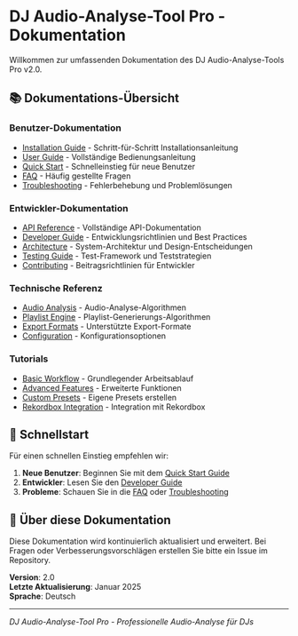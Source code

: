 # DJ Audio-Analyse-Tool Pro - Dokumentation

Willkommen zur umfassenden Dokumentation des DJ Audio-Analyse-Tools Pro v2.0.

## 📚 Dokumentations-Übersicht

### Benutzer-Dokumentation
- [Installation Guide](installation.md) - Schritt-für-Schritt Installationsanleitung
- [User Guide](user-guide.md) - Vollständige Bedienungsanleitung
- [Quick Start](quick-start.md) - Schnelleinstieg für neue Benutzer
- [FAQ](faq.md) - Häufig gestellte Fragen
- [Troubleshooting](troubleshooting.md) - Fehlerbehebung und Problemlösungen

### Entwickler-Dokumentation
- [API Reference](api/README.md) - Vollständige API-Dokumentation
- [Developer Guide](developer-guide.md) - Entwicklungsrichtlinien und Best Practices
- [Architecture](architecture.md) - System-Architektur und Design-Entscheidungen
- [Testing Guide](testing.md) - Test-Framework und Teststrategien
- [Contributing](contributing.md) - Beitragsrichtlinien für Entwickler

### Technische Referenz
- [Audio Analysis](technical/audio-analysis.md) - Audio-Analyse-Algorithmen
- [Playlist Engine](technical/playlist-engine.md) - Playlist-Generierungs-Algorithmen
- [Export Formats](technical/export-formats.md) - Unterstützte Export-Formate
- [Configuration](technical/configuration.md) - Konfigurationsoptionen

### Tutorials
- [Basic Workflow](tutorials/basic-workflow.md) - Grundlegender Arbeitsablauf
- [Advanced Features](tutorials/advanced-features.md) - Erweiterte Funktionen
- [Custom Presets](tutorials/custom-presets.md) - Eigene Presets erstellen
- [Rekordbox Integration](tutorials/rekordbox-integration.md) - Integration mit Rekordbox

## 🚀 Schnellstart

Für einen schnellen Einstieg empfehlen wir:

1. **Neue Benutzer**: Beginnen Sie mit dem [Quick Start Guide](quick-start.md)
2. **Entwickler**: Lesen Sie den [Developer Guide](developer-guide.md)
3. **Probleme**: Schauen Sie in die [FAQ](faq.md) oder [Troubleshooting](troubleshooting.md)

## 📖 Über diese Dokumentation

Diese Dokumentation wird kontinuierlich aktualisiert und erweitert. Bei Fragen oder Verbesserungsvorschlägen erstellen Sie bitte ein Issue im Repository.

**Version**: 2.0  
**Letzte Aktualisierung**: Januar 2025  
**Sprache**: Deutsch

---

*DJ Audio-Analyse-Tool Pro - Professionelle Audio-Analyse für DJs*